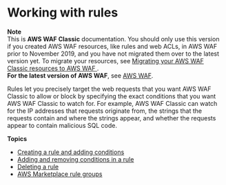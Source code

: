# Working with rules<a name="classic-web-acl-rules"></a>

**Note**  
This is **AWS WAF Classic** documentation\. You should only use this version if you created AWS WAF resources, like rules and web ACLs, in AWS WAF prior to November 2019, and you have not migrated them over to the latest version yet\. To migrate your resources, see [Migrating your AWS WAF Classic resources to AWS WAF ](waf-migrating-from-classic.md)\.  
**For the latest version of AWS WAF**, see [AWS WAF](waf-chapter.md)\. 

Rules let you precisely target the web requests that you want AWS WAF Classic to allow or block by specifying the exact conditions that you want AWS WAF Classic to watch for\. For example, AWS WAF Classic can watch for the IP addresses that requests originate from, the strings that the requests contain and where the strings appear, and whether the requests appear to contain malicious SQL code\.

**Topics**
+ [Creating a rule and adding conditions](classic-web-acl-rules-creating.md)
+ [Adding and removing conditions in a rule](classic-web-acl-rules-editing.md)
+ [Deleting a rule](classic-web-acl-rules-deleting.md)
+ [AWS Marketplace rule groups](classic-waf-managed-rule-groups.md)
